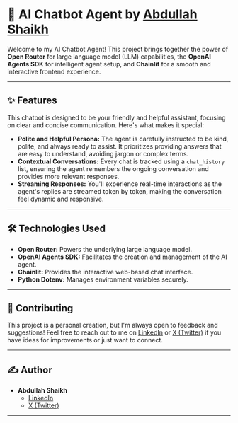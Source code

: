# 🤖 AI Chatbot Agent by [Abdullah Shaikh](https://www.linkedin.com/in/abdullah-shaikh-29699b302/)

Welcome to my AI Chatbot Agent! This project brings together the power of **Open Router** for large language model (LLM) capabilities, the **OpenAI Agents SDK** for intelligent agent setup, and **Chainlit** for a smooth and interactive frontend experience.

---

## ✨ Features

This chatbot is designed to be your friendly and helpful assistant, focusing on clear and concise communication. Here's what makes it special:

* **Polite and Helpful Persona:** The agent is carefully instructed to be kind, polite, and always ready to assist. It prioritizes providing answers that are easy to understand, avoiding jargon or complex terms.
* **Contextual Conversations:** Every chat is tracked using a `chat_history` list, ensuring the agent remembers the ongoing conversation and provides more relevant responses.
* **Streaming Responses:** You'll experience real-time interactions as the agent's replies are streamed token by token, making the conversation feel dynamic and responsive.

---

## 🛠️ Technologies Used

* **Open Router:** Powers the underlying large language model.
* **OpenAI Agents SDK:** Facilitates the creation and management of the AI agent.
* **Chainlit:** Provides the interactive web-based chat interface.
* **Python Dotenv:** Manages environment variables securely.

---

## 🤝 Contributing

This project is a personal creation, but I'm always open to feedback and suggestions! Feel free to reach out to me on [LinkedIn](https://www.linkedin.com/in/abdullah-shaikh-29699b302/) or [X (Twitter)](https://x.com/abdullahsh6601) if you have ideas for improvements or just want to connect.

---

## ✍️ Author

* **Abdullah Shaikh**
    * [LinkedIn](https://www.linkedin.com/in/abdullah-shaikh-29699b302/)
    * [X (Twitter)](https://x.com/abdullahsh6601)

---